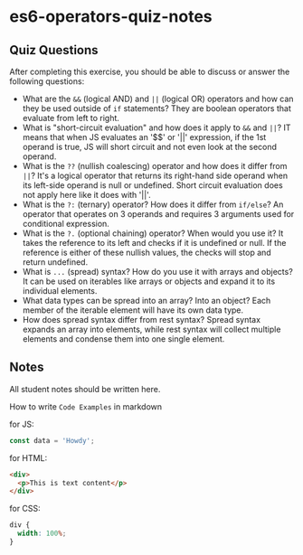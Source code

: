 # es6-operators-quiz-notes

## Quiz Questions

After completing this exercise, you should be able to discuss or answer the following questions:

- What are the `&&` (logical AND) and `||` (logical OR) operators and how can they be used outside of `if` statements?
  They are boolean operators that evaluate from left to right.
- What is "short-circuit evaluation" and how does it apply to `&&` and `||`?
  IT means that when JS evaluates an '$$' or '||' expression, if the 1st operand is true, JS will short circuit and not even look at the second operand.
- What is the `??` (nullish coalescing) operator and how does it differ from `||`?
  It's a logical operator that returns its right-hand side operand when its left-side operand is null or undefined. Short circuit evaluation does not apply here like it does with '||'.
- What is the `?:` (ternary) operator? How does it differ from `if/else`?
  An operator that operates on 3 operands and requires 3 arguments used for conditional expression.
- What is the `?.` (optional chaining) operator? When would you use it?
  It takes the reference to its left and checks if it is undefined or null. If the reference is either of these nullish values, the checks will stop and return undefined.
- What is `...` (spread) syntax? How do you use it with arrays and objects?
  It can be used on iterables like arrays or objects and expand it to its individual elements.
- What data types can be spread into an array? Into an object?
  Each member of the iterable element will have its own data type.
- How does spread syntax differ from rest syntax?
  Spread syntax expands an array into elements, while rest syntax will collect multiple elements and condense them into one single element.

## Notes

All student notes should be written here.

How to write `Code Examples` in markdown

for JS:

```js
const data = 'Howdy';
```

for HTML:

```html
<div>
  <p>This is text content</p>
</div>
```

for CSS:

```css
div {
  width: 100%;
}
```
